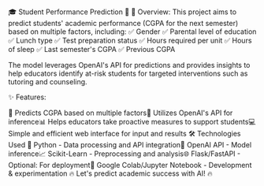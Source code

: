🎓 Student Performance Prediction 🚀
📌 Overview:
This project aims to predict students' academic performance (CGPA for the next semester) based on multiple factors, including:
✅ Gender
✅ Parental level of education
✅ Lunch type
✅ Test preparation status
✅ Hours required per unit
✅ Hours of sleep
✅ Last semester's CGPA
✅ Previous CGPA

The model leverages OpenAI's API for predictions and provides insights to help educators identify at-risk students for targeted interventions such as tutoring and counseling.

✨ Features:

🚀 Predicts CGPA based on multiple factors🤖 Utilizes OpenAI's API for inference📊 Helps educators take proactive measures to support students💻 Simple and efficient web interface for input and results
🛠️ Technologies Used
📝 Python - Data processing and API integration🧠 OpenAI API - Model inference📈 Scikit-Learn - Preprocessing and analysis🌐 Flask/FastAPI - Optional: For deployment🔬 Google Colab/Jupyter Notebook - Development & experimentation
🔥 Let's predict academic success with AI! 🔥

